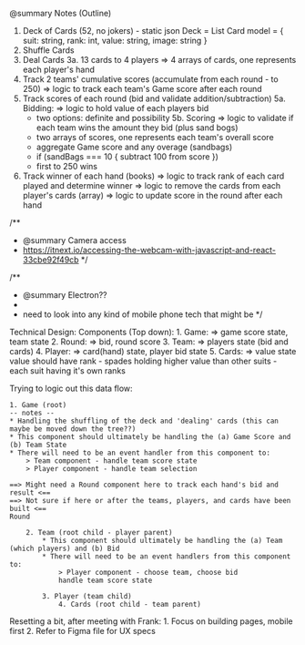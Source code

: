 @summary Notes (Outline)
1. Deck of Cards (52, no jokers) - static json
 Deck = List<Card>
 Card model = {
  suit: string,
  rank: int,
  value: string,
  image: string
 }
2. Shuffle Cards
3. Deal Cards
 3a. 13 cards to 4 players
  => 4 arrays of cards, one represents each player's hand
4. Track 2 teams' cumulative scores (accumulate from each round - to 250)
  => logic to track each team's Game score after each round
5. Track scores of each round (bid and validate addition/subtraction)
 5a. Bidding:
  => logic to hold value of each players bid
   - two options: definite and possibility
 5b. Scoring
  => logic to validate if each team wins the amount they bid (plus sand bogs)
   - two arrays of scores, one represents each team's overall score
   - aggregate Game score and any overage (sandbags)
   - if (sandBags === 10 { subtract 100 from score })
   - first to 250 wins
6. Track winner of each hand (books)
  => logic to track rank of each card played and determine winner
  => logic to remove the cards from each player's cards (array)
  => logic to update score in the round after each hand

/**
 * @summary Camera access
 * https://itnext.io/accessing-the-webcam-with-javascript-and-react-33cbe92f49cb
 */

/**
 * @summary Electron??
 * 
 * need to look into any kind of mobile phone tech that might be 
 */

Technical Design:
    Components (Top down):
        1. Game:
            => game score state, team state
        2. Round:
            => bid, round score
        3. Team:
            => players state (bid and cards)
        4. Player:
            => card(hand) state, player bid state
        5. Cards:
            => value state
                value should have rank
                    - spades holding higher value than other suits
                    - each suit having it's own ranks
        
        
        

Trying to logic out this data flow:

    1. Game (root)
    -- notes --
    * Handling the shuffling of the deck and 'dealing' cards (this can maybe be moved down the tree??)
    * This component should ultimately be handling the (a) Game Score and (b) Team State
    * There will need to be an event handler from this component to:
        > Team component - handle team score state
        > Player component - handle team selection

    ==> Might need a Round component here to track each hand's bid and result <==
    ==> Not sure if here or after the teams, players, and cards have been built <==
    Round

        2. Team (root child - player parent)
            * This component should ultimately be handling the (a) Team (which players) and (b) Bid
            * There will need to be an event handlers from this component to:
                > Player component - choose team, choose bid
                handle team score state

            3. Player (team child)
                4. Cards (root child - team parent)


Resetting a bit, after meeting with Frank:
    1. Focus on building pages, mobile first
    2. Refer to Figma file for UX specs
